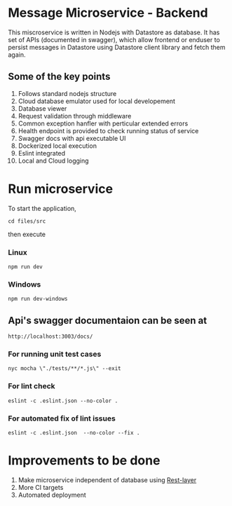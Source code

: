 # Message Microservice - Backend

This miscroservice is written in Nodejs with Datastore as database.
It has set of APIs (documented in swagger), which allow frontend or enduser to persist messages in Datastore using Datastore client library and fetch them again.

## Some of the key points

1.  Follows standard nodejs structure
2.  Cloud database emulator used for local developement
3.  Database viewer
4.  Request validation through middleware
5.  Common exception hanfler with perticular extended errors
6.  Health endpoint is provided to check running status of service
7.  Swagger docs with api executable UI
8.  Dockerized local execution
9.  Eslint integrated
10. Local and Cloud logging 

# Run microservice

To start the application, 

    cd files/src

then execute

### Linux

    npm run dev

### Windows

    npm run dev-windows


## Api's swagger documentaion can be seen at

    http://localhost:3003/docs/


### For running unit test cases

    nyc mocha \"./tests/**/*.js\" --exit

### For lint check 

    eslint -c .eslint.json --no-color .

### For automated fix of lint issues 

    eslint -c .eslint.json  --no-color --fix .

# Improvements to be done

1. Make microservice independent of database using [Rest-layer](https://github.com/rs/rest-layer)
2. More CI targets
3. Automated deployment
